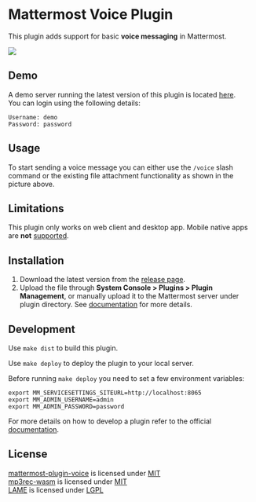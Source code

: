 # Mattermost Voice Plugin

This plugin adds support for basic **voice messaging** in Mattermost.

![](https://i.imgur.com/hPZ3GhG.gif)

## Demo

A demo server running the latest version of this plugin is located [here](https://mm.krad.stream/testing/channels/town-square).  
You can login using the following details:

```
Username: demo
Password: password
```

## Usage

To start sending a voice message you can either use the ```/voice``` slash command or the existing file attachment functionality as shown in the picture above.

## Limitations

This plugin only works on web client and desktop app. Mobile native apps are **not** [supported](https://developers.mattermost.com/extend/plugins/mobile/).

## Installation

1. Download the latest version from the [release page](https://github.com/streamer45/mattermost-plugin-voice/releases).
2. Upload the file through **System Console > Plugins > Plugin Management**, or manually upload it to the Mattermost server under plugin directory. See [documentation](https://docs.mattermost.com/administration/plugins.html#set-up-guide) for more details.

## Development

Use ```make dist``` to build this plugin.

Use `make deploy` to deploy the plugin to your local server.

Before running `make deploy` you need to set a few environment variables:

```
export MM_SERVICESETTINGS_SITEURL=http://localhost:8065
export MM_ADMIN_USERNAME=admin
export MM_ADMIN_PASSWORD=password
```

For more details on how to develop a plugin refer to the official [documentation](https://developers.mattermost.com/extend/plugins/).

## License

[mattermost-plugin-voice](https://github.com/streamer45/mattermost-plugin-voice) is licensed under [MIT](LICENSE)  
[mp3rec-wasm](https://github.com/streamer45/mp3rec-wasm) is licensed under [MIT](LICENSE)  
[LAME](http://lame.sourceforge.net/) is licensed under [LGPL](vendor/lame/COPYING)  
